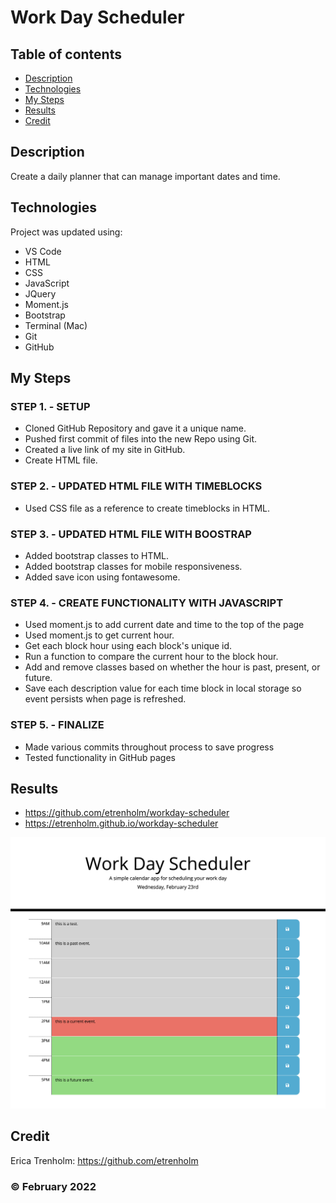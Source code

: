# Work Day Scheduler

## Table of contents
* [Description](#description)
* [Technologies](#technologies)
* [My Steps](#my-steps)
* [Results](#results)
* [Credit](#credit)

## Description
Create a daily planner that can manage important dates and time.
	
## Technologies
Project was updated using:
* VS Code
* HTML
* CSS
* JavaScript
* JQuery
* Moment.js
* Bootstrap
* Terminal (Mac)
* Git
* GitHub

## My Steps
### STEP 1. - SETUP
* Cloned GitHub Repository and gave it a unique name.
* Pushed first commit of files into the new Repo using Git.
* Created a live link of my site in GitHub.
* Create HTML file.

### STEP 2. - UPDATED HTML FILE WITH TIMEBLOCKS
* Used CSS file as a reference to create timeblocks in HTML.

### STEP 3. - UPDATED HTML FILE WITH BOOSTRAP
* Added bootstrap classes to HTML.
* Added bootstrap classes for mobile responsiveness.
* Added save icon using fontawesome.

### STEP 4. - CREATE FUNCTIONALITY WITH JAVASCRIPT
* Used moment.js to add current date and time to the top of the page
* Used moment.js to get current hour.
* Get each block hour using each block's unique id.
* Run a function to compare the current hour to the block hour.
* Add and remove classes based on whether the hour is past, present, or future.
* Save each description value for each time block in local storage so event persists when page is refreshed.

### STEP 5. - FINALIZE
* Made various commits throughout process to save progress
* Tested functionality in GitHub pages


## Results

* https://github.com/etrenholm/workday-scheduler
* https://etrenholm.github.io/workday-scheduler

![mockup](./develop/workdayscheduler-screenshot.png)

## Credit

Erica Trenholm: https://github.com/etrenholm

### ©️ February 2022

